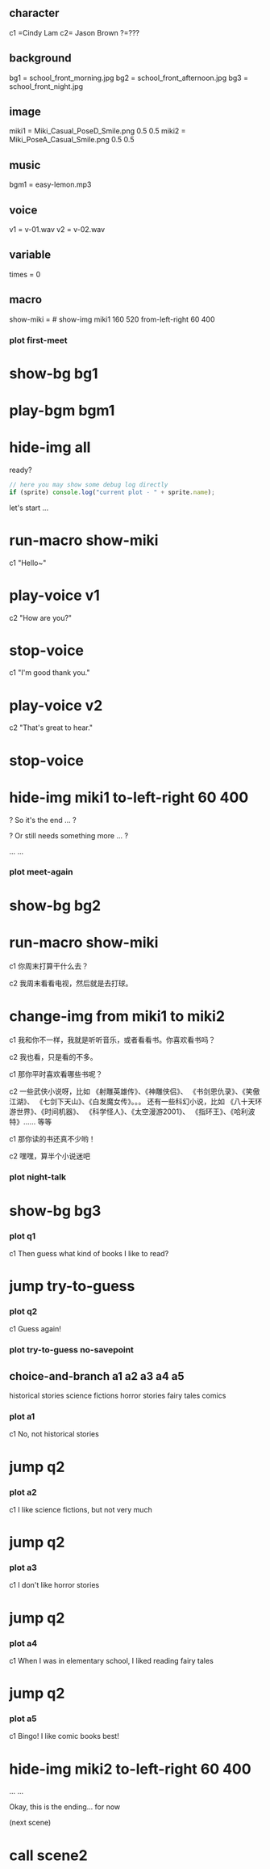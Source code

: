 
## character
c1 =Cindy Lam
c2= Jason Brown
?=???

## background
bg1 = school_front_morning.jpg
bg2 = school_front_afternoon.jpg
bg3 = school_front_night.jpg

## image
miki1 = Miki_Casual_PoseD_Smile.png 0.5 0.5
miki2 = Miki_PoseA_Casual_Smile.png 0.5 0.5

## music
bgm1 = easy-lemon.mp3

## voice
v1 = v-01.wav
v2 = v-02.wav

## variable
times = 0

## macro
show-miki = # show-img miki1 160 520 from-left-right 60 400

### plot first-meet

# show-bg bg1

# play-bgm bgm1

<!-- 
let's clean up the screen - 
hide all npc images and just show the background image only 
-->
# hide-img all

ready?

```js
// here you may show some debug log directly
if (sprite) console.log("current plot - " + sprite.name);
```

let's start ...

<!-- show the npc image from right side -->
[//]: # (# show-img miki1 480 320 from-left-right 820 200)
<!-- show the npc image from left side -->
[//]: # (# show-img miki1 160 320 from-left-right -190 300)
# run-macro show-miki

c1
"Hello~"
# play-voice v1

c2
"How are you?"
# stop-voice

c1
"I'm good thank you."
# play-voice v2

c2
"That's great to hear."
# stop-voice

# hide-img miki1 to-left-right 60 400

?
So it's the end ... ?

?
Or still needs something more ... ?

... ...

### plot meet-again

# show-bg bg2

# run-macro show-miki

c1
你周末打算干什么去？

c2
我周末看看电视，然后就是去打球。

# change-img from miki1 to miki2

c1
我和你不一样，我就是听听音乐，或者看看书。你喜欢看书吗？

c2
我也看，只是看的不多。

c1
那你平时喜欢看哪些书呢？

c2
一些武侠小说呀，比如
《射雕英雄传》、《神雕侠侣》、
《书剑恩仇录》、《笑傲江湖》、
《七剑下天山》、《白发魔女传》。。。
还有一些科幻小说，比如
《八十天环游世界》、《时间机器》、
《科学怪人》、《太空漫游2001》、
《指环王》、《哈利波特》...... 等等

c1
那你读的书还真不少哟！

c2
嘿嘿，算半个小说迷吧


### plot night-talk

# show-bg bg3

<!-- # check-var (times > 0) q1 q2 -->

### plot q1

c1
Then guess what kind of books I like to read?

# jump try-to-guess

### plot q2

c1
Guess again!

### plot try-to-guess no-savepoint

## choice-and-branch a1 a2 a3 a4 a5
historical stories
science fictions
horror stories
fairy tales
comics

### plot a1

c1
No, not historical stories

# jump q2

### plot a2

c1
I like science fictions, but not very much

# jump q2

### plot a3

c1
I don't like horror stories

# jump q2

### plot a4

c1
When I was in elementary school, I liked reading fairy tales

# jump q2

### plot a5

c1
Bingo! I like comic books best!

# hide-img miki2 to-left-right 60 400

... ...

Okay, this is the ending... for now

<!--
(loop)
# jump first-meet
-->

(next scene)

# call scene2
